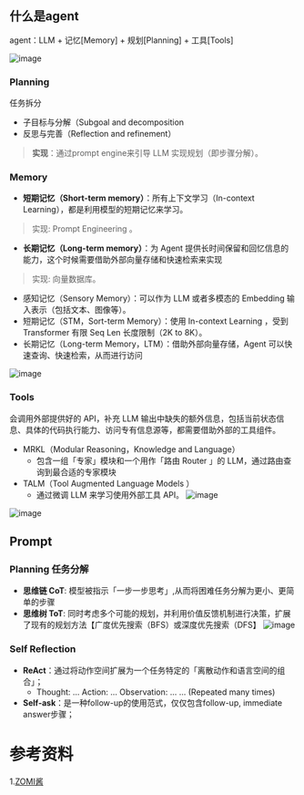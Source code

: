 ## 什么是agent
agent：LLM + 记忆[Memory] + 规划[Planning] + 工具[Tools]

![image](https://github.com/hinswhale/AI-Learning/assets/22999866/8d13ba49-5154-4314-92e0-8b2a36344384)

### Planning
任务拆分
- 子目标与分解（Subgoal and decomposition
- 反思与完善（Reflection and refinement）
> **实现**：通过prompt engine来引导 LLM 实现规划（即步骤分解）。

### Memory
- **短期记忆（Short-term memory）**：所有上下文学习（In-context Learning），都是利用模型的短期记忆来学习。
> 实现: Prompt Engineering 。
- **长期记忆（Long-term memory）**：为 Agent 提供长时间保留和回忆信息的能力，这个时候需要借助外部向量存储和快速检索来实现
> 实现: 向量数据库。


- 感知记忆（Sensory Memory）：可以作为 LLM 或者多模态的 Embedding 输入表示（包括文本、图像等）。
- 短期记忆（STM，Sort-term Memory）：使用 In-context Learning ，受到 Transformer 有限 Seq Len 长度限制（2K to 8K）。
- 长期记忆（Long-term Memory，LTM）：借助外部向量存储，Agent 可以快速查询、快速检索，从而进行访问

![image](https://github.com/hinswhale/AI-Learning/assets/22999866/fdaea644-1315-4e8b-83de-c2849fcf2553)


### Tools
会调用外部提供好的 API，补充 LLM 输出中缺失的额外信息，包括当前状态信息、具体的代码执行能力、访问专有信息源等，都需要借助外部的工具组件。
- MRKL（Modular Reasoning，Knowledge and Language）
  - 包含一组「专家」模块和一个用作「路由 Router 」的 LLM，通过路由查询到最合适的专家模块
- TALM（Tool Augmented Language Models ）
  - 通过微调 LLM 来学习使用外部工具 API。
  ![image](https://github.com/hinswhale/AI-Learning/assets/22999866/f548d283-195a-4262-8ae1-5209a3fee0a4)

  
![image](https://github.com/hinswhale/AI-Learning/assets/22999866/5d5d1b96-21a2-473c-8dab-7c597cf91bb1)

## Prompt
### Planning 任务分解
- **思维链 CoT**: 模型被指示「一步一步思考」,从而将困难任务分解为更小、更简单的步骤
- **思维树 ToT**: 同时考虑多个可能的规划，并利用价值反馈机制进行决策，扩展了现有的规划方法【广度优先搜索（BFS）或深度优先搜索（DFS】
  ![image](https://github.com/hinswhale/AI-Learning/assets/22999866/897e14a5-3dab-4af3-be84-71a63f3bf55b)

### Self Reflection
- **ReAct**：通过将动作空间扩展为一个任务特定的「离散动作和语言空间的组合」；
  - Thought: ... Action: ... Observation: ... ... (Repeated many times)
- **Self-ask**：是一种follow-up的使用范式，仅仅包含follow-up, immediate answer步骤；

# 参考资料
1.[ZOMI酱](https://www.bilibili.com/video/BV11u4y1P73P)
